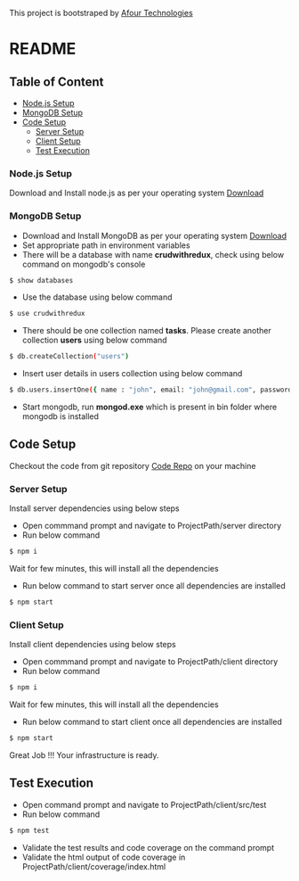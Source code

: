 This project is bootstraped by [Afour Technologies](https://afourtech.com/)
# README 

## Table of Content

- [Node.js Setup](#node.js-setup)
- [MongoDB Setup](#mongdb-setup)
- [Code Setup](#code-setup)
   - [Server Setup](#server-setup)
   - [Client Setup](#client-setup)
   - [Test Execution](#test-execution)
   

### Node.js Setup

Download and Install node.js as per your operating system
[Download](https://nodejs.org/en/download/)

### MongoDB Setup

- Download and Install MongoDB as per your operating system
[Download](https://www.mongodb.com/download-center#community)
- Set appropriate path in environment variables
- There will be a database with name **crudwithredux**, check using below command on mongodb's console
```sh
$ show databases
```
- Use the database using below command
```sh
$ use crudwithredux
```
- There should be one collection named **tasks**. Please create another collection **users** using below command
```sh
$ db.createCollection("users")
```
- Insert user details in users collection using below command
```sh
$ db.users.insertOne({ name : "john", email: "john@gmail.com", password: "john123"})
```
- Start mongodb, run **mongod.exe** which is present in bin folder where mongodb is installed


## Code Setup
Checkout the code from git repository [Code Repo](https://github.com/Bhagyashree-B/React-Redux-BlogApp.git) on your machine

### Server Setup
Install server dependencies using below steps
- Open commmand prompt and navigate to ProjectPath/server directory
- Run below command 
```sh
$ npm i
```
Wait for few minutes, this will install all the dependencies

- Run below command to start server once all dependencies are installed
```sh
$ npm start
```

### Client Setup
Install client dependencies using below steps
- Open commmand prompt and navigate to ProjectPath/client directory
- Run below command 
```sh
$ npm i
```
Wait for few minutes, this will install all the dependencies

- Run below command to start client once all dependencies are installed
```sh
$ npm start
```

Great Job !!! Your infrastructure is ready.

## Test Execution

- Open command prompt and navigate to ProjectPath/client/src/test
- Run below command
```sh
$ npm test
```
- Validate the test results and code coverage on the command prompt
- Validate the html output of code coverage in ProjectPath/client/coverage/index.html
